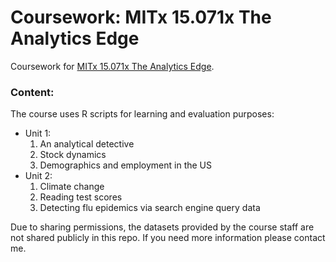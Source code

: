 Coursework: MITx 15.071x The Analytics Edge
=========

Coursework for [MITx 15.071x The Analytics Edge](https://www.edx.org/course/analytics-edge-mitx-15-071x-3).


### Content:

The course uses R scripts for learning and evaluation purposes:

- Unit 1:
  1. An analytical detective
  2. Stock dynamics
  3. Demographics and employment in the US
- Unit 2:
  1. Climate change
  2. Reading test scores
  3. Detecting flu epidemics via search engine query data

Due to sharing permissions, the datasets provided by the course staff are not shared publicly in this repo. If you need more information please contact me.